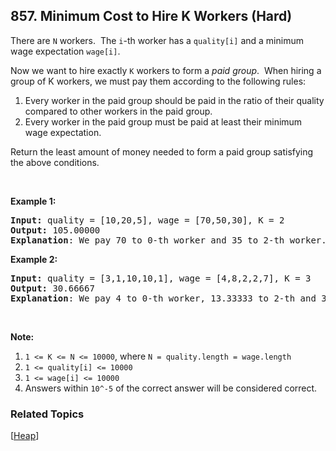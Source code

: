 <!--|This file generated by command(leetcode description); DO NOT EDIT.    |-->
<!--+----------------------------------------------------------------------+-->
<!--|@author    Openset <openset.wang@gmail.com>                           |-->
<!--|@link      https://github.com/openset                                 |-->
<!--|@home      https://github.com/openset/leetcode                        |-->
<!--+----------------------------------------------------------------------+-->

## 857. Minimum Cost to Hire K Workers (Hard)

<p>There are <code>N</code> workers.&nbsp; The <code>i</code>-th worker has a <code>quality[i]</code> and a minimum wage expectation <code>wage[i]</code>.</p>

<p>Now we want to hire exactly <code>K</code>&nbsp;workers to form a <em>paid group</em>.&nbsp; When hiring a group of K workers, we must pay them according to the following rules:</p>

<ol>
	<li>Every worker in the paid group should be paid in the ratio of their quality compared to other workers in the paid group.</li>
	<li>Every worker in the paid group must be paid at least their minimum wage expectation.</li>
</ol>

<p>Return the least amount of money needed to form a paid group satisfying the above conditions.</p>

<p>&nbsp;</p>

<ol>
</ol>

<div>
<p><strong>Example 1:</strong></p>

<pre>
<strong>Input: </strong>quality = <span id="example-input-1-1">[10,20,5]</span>, wage = <span id="example-input-1-2">[70,50,30]</span>, K = <span id="example-input-1-3">2</span>
<strong>Output: </strong><span id="example-output-1">105.00000
<strong>Explanation</strong>: </span><span>We pay 70 to 0-th worker and 35 to 2-th worker.</span>
</pre>

<div>
<p><strong>Example 2:</strong></p>

<pre>
<strong>Input: </strong>quality = <span id="example-input-2-1">[3,1,10,10,1]</span>, wage = <span id="example-input-2-2">[4,8,2,2,7]</span>, K = <span id="example-input-2-3">3</span>
<strong>Output: </strong><span id="example-output-2">30.66667
<strong>Explanation</strong>: </span><span>We pay 4 to 0-th worker, 13.33333 to 2-th and 3-th workers seperately.</span> 
</pre>

<p>&nbsp;</p>

<p><strong>Note:</strong></p>

<ol>
	<li><code>1 &lt;= K &lt;= N &lt;= 10000</code>, where <code>N = quality.length = wage.length</code></li>
	<li><code>1 &lt;= quality[i] &lt;= 10000</code></li>
	<li><code>1 &lt;= wage[i] &lt;= 10000</code></li>
	<li>Answers within <code>10^-5</code> of the correct answer will be considered correct.</li>
</ol>
</div>
</div>

### Related Topics
  [[Heap](https://github.com/openset/leetcode/tree/master/tag/heap/README.md)]
